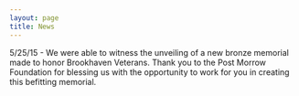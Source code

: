 ```yaml
---
layout: page
title: News
---
```


5/25/15 - We were able to witness the unveiling of a new bronze memorial
made to honor Brookhaven Veterans.  Thank you to the Post Morrow
Foundation for blessing us with the opportunity to work for you in
creating this befitting memorial.
